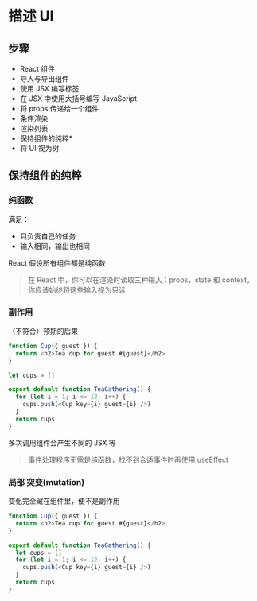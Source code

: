 # 描述 UI

## 步骤

- React 组件
- 导入与导出组件
- 使用 JSX 编写标签
- 在 JSX 中使用大括号编写 JavaScript
- 将 props 传递给一个组件
- 条件渲染
- 渲染列表
- 保持组件的纯粹\*
- 将 UI 视为树

## 保持组件的纯粹

### 纯函数

满足：

- 只负责自己的任务
- 输入相同，输出也相同

React 假设所有组件都是纯函数

> 在 React 中，你可以在渲染时读取三种输入：props，state 和 context。你应该始终将这些输入视为只读

### 副作用

（不符合）预期的后果

```js
function Cup({ guest }) {
  return <h2>Tea cup for guest #{guest}</h2>
}

let cups = []

export default function TeaGathering() {
  for (let i = 1; i <= 12; i++) {
    cups.push(<Cup key={i} guest={i} />)
  }
  return cups
}
```

多次调用组件会产生不同的 JSX 等

> 事件处理程序无需是纯函数，找不到合适事件时再使用 useEffect

### 局部 突变(mutation)

变化完全藏在组件里，便不是副作用

```js
function Cup({ guest }) {
  return <h2>Tea cup for guest #{guest}</h2>
}

export default function TeaGathering() {
  let cups = []
  for (let i = 1; i <= 12; i++) {
    cups.push(<Cup key={i} guest={i} />)
  }
  return cups
}
```
